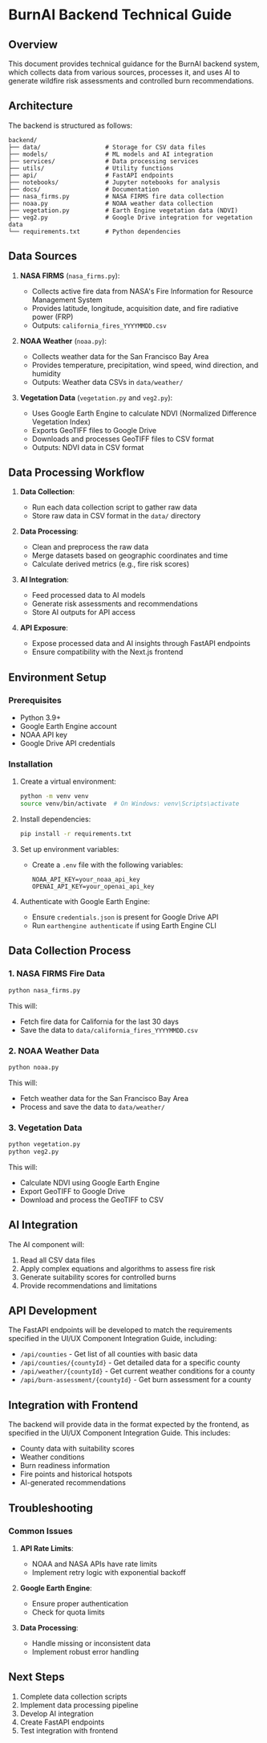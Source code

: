 # BurnAI Backend Technical Guide

## Overview

This document provides technical guidance for the BurnAI backend system, which collects data from various sources, processes it, and uses AI to generate wildfire risk assessments and controlled burn recommendations.

## Architecture

The backend is structured as follows:

```
backend/
├── data/                  # Storage for CSV data files
├── models/                # ML models and AI integration
├── services/              # Data processing services
├── utils/                 # Utility functions
├── api/                   # FastAPI endpoints
├── notebooks/             # Jupyter notebooks for analysis
├── docs/                  # Documentation
├── nasa_firms.py          # NASA FIRMS fire data collection
├── noaa.py                # NOAA weather data collection
├── vegetation.py          # Earth Engine vegetation data (NDVI)
├── veg2.py                # Google Drive integration for vegetation data
└── requirements.txt       # Python dependencies
```

## Data Sources

1. **NASA FIRMS** (`nasa_firms.py`): 
   - Collects active fire data from NASA's Fire Information for Resource Management System
   - Provides latitude, longitude, acquisition date, and fire radiative power (FRP)
   - Outputs: `california_fires_YYYYMMDD.csv`

2. **NOAA Weather** (`noaa.py`):
   - Collects weather data for the San Francisco Bay Area
   - Provides temperature, precipitation, wind speed, wind direction, and humidity
   - Outputs: Weather data CSVs in `data/weather/`

3. **Vegetation Data** (`vegetation.py` and `veg2.py`):
   - Uses Google Earth Engine to calculate NDVI (Normalized Difference Vegetation Index)
   - Exports GeoTIFF files to Google Drive
   - Downloads and processes GeoTIFF files to CSV format
   - Outputs: NDVI data in CSV format

## Data Processing Workflow

1. **Data Collection**:
   - Run each data collection script to gather raw data
   - Store raw data in CSV format in the `data/` directory

2. **Data Processing**:
   - Clean and preprocess the raw data
   - Merge datasets based on geographic coordinates and time
   - Calculate derived metrics (e.g., fire risk scores)

3. **AI Integration**:
   - Feed processed data to AI models
   - Generate risk assessments and recommendations
   - Store AI outputs for API access

4. **API Exposure**:
   - Expose processed data and AI insights through FastAPI endpoints
   - Ensure compatibility with the Next.js frontend

## Environment Setup

### Prerequisites

- Python 3.9+
- Google Earth Engine account
- NOAA API key
- Google Drive API credentials

### Installation

1. Create a virtual environment:
   ```bash
   python -m venv venv
   source venv/bin/activate  # On Windows: venv\Scripts\activate
   ```

2. Install dependencies:
   ```bash
   pip install -r requirements.txt
   ```

3. Set up environment variables:
   - Create a `.env` file with the following variables:
     ```
     NOAA_API_KEY=your_noaa_api_key
     OPENAI_API_KEY=your_openai_api_key
     ```

4. Authenticate with Google Earth Engine:
   - Ensure `credentials.json` is present for Google Drive API
   - Run `earthengine authenticate` if using Earth Engine CLI

## Data Collection Process

### 1. NASA FIRMS Fire Data

```bash
python nasa_firms.py
```

This will:
- Fetch fire data for California for the last 30 days
- Save the data to `data/california_fires_YYYYMMDD.csv`

### 2. NOAA Weather Data

```bash
python noaa.py
```

This will:
- Fetch weather data for the San Francisco Bay Area
- Process and save the data to `data/weather/`

### 3. Vegetation Data

```bash
python vegetation.py
python veg2.py
```

This will:
- Calculate NDVI using Google Earth Engine
- Export GeoTIFF to Google Drive
- Download and process the GeoTIFF to CSV

## AI Integration

The AI component will:
1. Read all CSV data files
2. Apply complex equations and algorithms to assess fire risk
3. Generate suitability scores for controlled burns
4. Provide recommendations and limitations

## API Development

The FastAPI endpoints will be developed to match the requirements specified in the UI/UX Component Integration Guide, including:

- `/api/counties` - Get list of all counties with basic data
- `/api/counties/{countyId}` - Get detailed data for a specific county
- `/api/weather/{countyId}` - Get current weather conditions for a county
- `/api/burn-assessment/{countyId}` - Get burn assessment for a county

## Integration with Frontend

The backend will provide data in the format expected by the frontend, as specified in the UI/UX Component Integration Guide. This includes:

- County data with suitability scores
- Weather conditions
- Burn readiness information
- Fire points and historical hotspots
- AI-generated recommendations

## Troubleshooting

### Common Issues

1. **API Rate Limits**:
   - NOAA and NASA APIs have rate limits
   - Implement retry logic with exponential backoff

2. **Google Earth Engine**:
   - Ensure proper authentication
   - Check for quota limits

3. **Data Processing**:
   - Handle missing or inconsistent data
   - Implement robust error handling

## Next Steps

1. Complete data collection scripts
2. Implement data processing pipeline
3. Develop AI integration
4. Create FastAPI endpoints
5. Test integration with frontend 